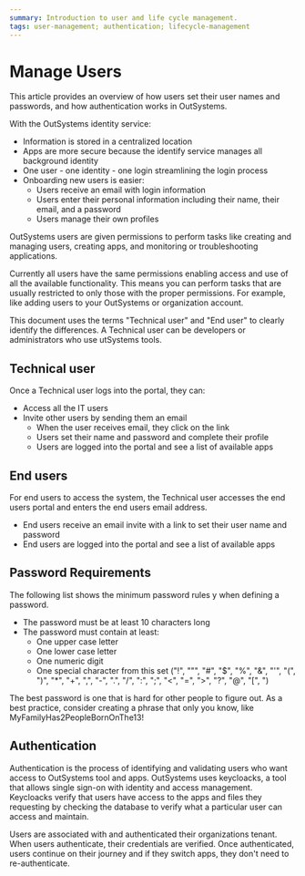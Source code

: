 ```yaml
---
summary: Introduction to user and life cycle management.  
tags: user-management; authentication; lifecycle-management
---
```


# Manage Users

This article provides an overview of how users set their user names and passwords, and how authentication works in OutSystems.

With the OutSystems identity service:

* Information is stored in a centralized location
* Apps are more secure because the identify service manages all background identity
* One user - one identity - one login streamlining the login process
* Onboarding new users is easier:
    * Users receive an email with login information
    * Users enter their personal information including their name, their email, and a password
    * Users manage their own profiles
  
OutSystems users are given permissions to perform tasks like creating and managing users, creating apps, and monitoring or troubleshooting applications.

Currently all users have the same permissions enabling access and use of all the available functionality. This means you can perform tasks that are usually restricted to only those with the proper permissions. For example, like adding users to your OutSystems or organization account.

<div lass="info" markdown="1">

This document uses the terms "Technical user" and "End user" to clearly identify the differences. A Technical user can be developers or administrators who use utSystems tools.

</div>

## Technical user

Once a Technical user logs into the portal, they can:

* Access all the IT users
* Invite other users by sending them an email
    * When the user receives email, they click on the link
    * Users set their name and password and complete their profile
    * Users are logged into the portal and see a list of available apps

## End users

For end users to access the system, the Technical user accesses the end users portal and enters the end users email address.

* End users receive an email invite with a link to set their user name and password
* End users are logged into the portal and see a list of available apps

## Password Requirements

The following list shows the minimum password rules y when defining a password.

* The password must be at least 10 characters long
* The password must contain at least:
    * One upper case letter
    * One lower case letter
    * One numeric digit
    * One special character from this set ("!", "\"", "#", "$", "%", "&", "'", "(", ")", "*", "+", ",", "-", ".", "/", ":", ";", "<", "=", ">", "?", "@", "[", ")

<div class="info" markdown="1">

The best password is one that is hard for other people to figure out. As a best practice, consider creating a phrase that only you know, like MyFamilyHas2PeopleBornOnThe13!

</div>

## Authentication

Authentication is the process of identifying and validating users who want access to OutSystems tool and apps. OutSystems uses keycloacks, a tool that allows single sign-on with identity and access management. Keycloacks verify that users have access to the apps and files they requesting by checking the database to verify what a particular user can access and maintain.

Users are associated with and authenticated their organizations tenant. When users authenticate, their credentials are verified. Once authenticated, users continue on their journey and if they switch apps, they don't need to re-authenticate.
